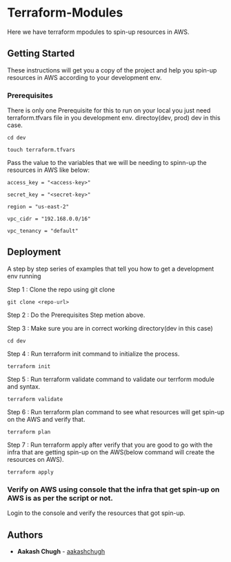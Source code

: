 # Terraform-Modules

Here we have terraform mpodules to spin-up resources in AWS.

## Getting Started

These instructions will get you a copy of the project and help you spin-up resources in AWS according to your development env.

### Prerequisites

There is only one Prerequisite for this to run on your local you just need terraform.tfvars file in you development env. directoy(dev, prod) dev in this case.

```
cd dev

touch terraform.tfvars
```
Pass the value to the variables that we will be needing to spinn-up the resources in AWS like below:

```
access_key = "<access-key>"

secret_key = "<secret-key>"

region = "us-east-2"

vpc_cidr = "192.168.0.0/16"

vpc_tenancy = "default"
```

## Deployment

A step by step series of examples that tell you how to get a development env running

Step 1 : Clone the repo using git clone

```
git clone <repo-url>
```

Step 2 : Do the Prerequisites Step metion above.

Step 3 : Make sure you are in correct working directory(dev in this case)

```
cd dev
```

Step 4 : Run terraform init command to initialize the process.

```
terraform init
```

Step 5 : Run terraform validate command to validate our terrform module and syntax.

```
terraform validate
```

Step 6 : Run terraform plan command to see what resources will get spin-up on the AWS and verify that.

```
terraform plan
```

Step 7 : Run terraform apply after verify that you are good to go with the infra that are getting spin-up on the AWS(below command will create the resources on AWS).

```
terraform apply
```

### Verify on AWS using console that the infra that get spin-up on AWS is as per the script or not. 

Login to the console and verify the resources that got spin-up.


## Authors

* **Aakash Chugh** - [aakashchugh](https://github.com/aakashchughsrijan/terraform-modules.git)
